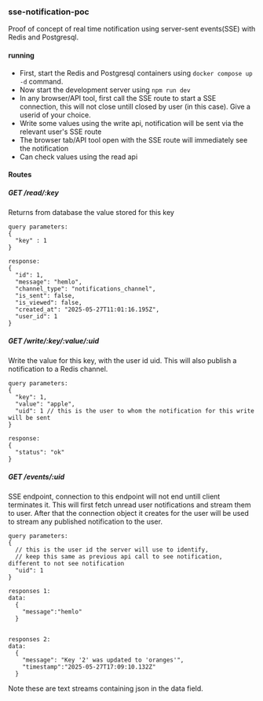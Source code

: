 ### sse-notification-poc

Proof of concept of real time notification using server-sent events(SSE) with Redis and Postgresql. 

#### running 
- First, start the Redis and Postgresql containers using `docker compose up -d` command.
- Now start the development server using `npm run dev`
- In any browser/API tool, first call the SSE route to start a SSE connection, this will not close untill closed by user (in this case). Give a userid of your choice.
- Write some values using the write api, notification will be sent via the relevant user's SSE route
- The browser tab/API tool open with the SSE route will immediately see the notification
- Can check values using the read api

#### Routes
##### GET /read/:key
Returns from database the value stored for this key  
```
query parameters:
{
  "key" : 1
}

response:
{
  "id": 1,
  "message": "hemlo",
  "channel_type": "notifications_channel",
  "is_sent": false,
  "is_viewed": false,
  "created_at": "2025-05-27T11:01:16.195Z",
  "user_id": 1
}
```

##### GET /write/:key/:value/:uid
Write the value for this key, with the user id uid. This will also publish a notification to a Redis channel.
```
query parameters:
{
  "key": 1,
  "value": "apple",
  "uid": 1 // this is the user to whom the notification for this write will be sent
}

response:
{
  "status": "ok"
}
```

##### GET /events/:uid
SSE endpoint, connection to this endpoint will not end untill client terminates it. This will first fetch unread user notifications and stream them to user. After that the connection object it creates for the user will be used to stream any published notification to the user.

```
query parameters:
{
  // this is the user id the server will use to identify,
  // keep this same as previous api call to see notification, different to not see notification
  "uid": 1 
}

responses 1:
data:
  {
    "message":"hemlo"
  }


responses 2:
data:
  {
    "message": "Key '2' was updated to 'oranges'",
    "timestamp":"2025-05-27T17:09:10.132Z"
  }
```
Note these are text streams containing json in the data field.

